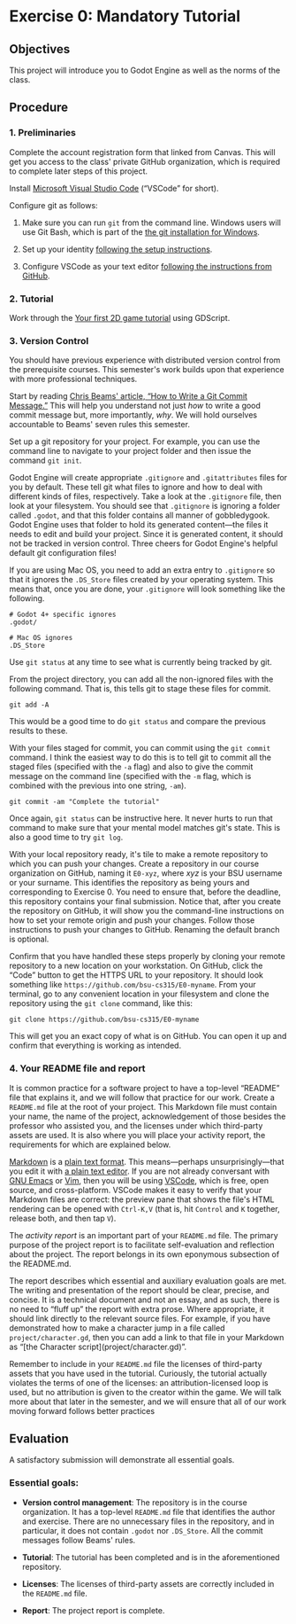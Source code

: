# Exercise 0: Mandatory Tutorial

## Objectives

This project will introduce you to Godot Engine as well as the norms of the class.

## Procedure

### 1. Preliminaries

Complete the account registration form that linked from Canvas.
This will get you access to the class' private GitHub organization,
which is required to complete later steps of this project.

Install [Microsoft Visual Studio Code](https://code.visualstudio.com/download) (&ldquo;VSCode&rdquo; for short).

Configure git as follows:
1. Make sure you can run `git` from the command line. Windows users will use Git Bash, which is
part of the [the git installation for Windows](https://www.git-scm.com/download/win).

1. Set up your identity [following the setup instructions](https://git-scm.com/book/en/v2/Getting-Started-First-Time-Git-Setup).

1. Configure VSCode as your text editor [following the instructions from GitHub](https://docs.github.com/en/get-started/getting-started-with-git/associating-text-editors-with-git).


### 2. Tutorial
Work through the [Your first 2D game tutorial](https://docs.godotengine.org/en/stable/getting_started/first_2d_game/index.html) using GDScript.

### 3. Version Control

You should have previous experience with distributed version control from the prerequisite courses.
This semester's work builds upon that experience
with more professional techniques.

Start by reading [Chris Beams' article, &ldquo;How to Write a Git Commit
Message.&rdquo;](https://cbea.ms/git-commit/) This will help you understand not
just _how_ to write a good commit message but, more importantly, _why_. We will
hold ourselves accountable to Beams' seven rules this semester.


Set up a git repository for your project. For example, you can use the command line to navigate to your project folder and then issue the command `git init`.

Godot Engine will create appropriate `.gitignore` and `.gitattributes` files for you by default.
These tell git what files to ignore and how to deal with different kinds of files, respectively.
Take a look at the `.gitignore` file, then look at your filesystem.
You should see that `.gitignore` is ignoring a folder called `.godot`, and that this folder
contains all manner of gobbledygook.
Godot Engine uses that folder to hold its generated
content&mdash;the files it needs to edit and build your project. Since it is generated
content, it should not be tracked in version control. Three cheers for Godot Engine's
helpful default git configuration files!

If you are using Mac OS, you need to add an extra entry to `.gitignore` so that it ignores the `.DS_Store` files created by your operating system.
This means that, once you are done, your `.gitignore` will look something like the following.

```
# Godot 4+ specific ignores
.godot/

# Mac OS ignores
.DS_Store
```

Use `git status` at any time to see what is currently being tracked by git.

From the project directory, you can add all the non-ignored files with the following command.
That is, this tells git to stage these files for commit.
```
git add -A
```
This would be a good time to do `git status` and compare the previous results to these.

With your files staged for commit, you can commit using the `git commit` command. I think the easiest way to
do this is to tell git to commit all the staged files (specified with the `-a` flag) and also to give the commit message
on the command line (specified with the `-m` flag, which is combined with the previous into one string, `-am`).
```
git commit -am "Complete the tutorial"
```
Once again, `git status` can be instructive here. It never hurts to run that command to make sure
that your mental model matches git's state. This is also a good time to try `git log`.

With your local repository ready, it's tile to make a remote repository to which you can push your changes.
Create a repository in our course organization on GitHub, naming it `E0-xyz`, where _xyz_ is your BSU username or your surname. This identifies the repository as being yours and corresponding to Exercise 0. You need to ensure that, before the deadline, this repository contains your final submission. Notice that, after you create the repository on GitHub, it will show you the command-line instructions on how to set your remote origin and push your changes. Follow those instructions to push your changes to GitHub. Renaming the default branch is optional.

Confirm that you have handled these steps properly by cloning your remote repository to a new location on your workstation.
On GitHub, click the &ldquo;Code&rdquo; button to get the HTTPS URL to your repository. It should look something like
`https://github.com/bsu-cs315/E0-myname`.
From your terminal, go to any convenient location in your filesystem and clone the repository using the `git clone` command, like this:
```
git clone https://github.com/bsu-cs315/E0-myname
```
This will get you an exact copy of what is on GitHub. You can open it up and confirm that everything is working as intended.

### 4. Your README file and report

It is common practice for a software project to have a top-level
&ldquo;README&rdquo; file that explains it, and we will follow that practice for
our work. Create a `README.md` file at the root of your project. This Markdown
file must contain your name, the name of the project, acknowledgement of those
besides the professor who assisted you, and the licenses under which third-party
assets are used. It is also where you will place your activity report, the
requirements for which are explained below.

[Markdown](https://en.wikipedia.org/wiki/Markdown) is a [plain text
format](https://en.wikipedia.org/wiki/Plain_text). This means—perhaps
unsurprisingly—that you edit it with [a plain text
editor](https://en.wikipedia.org/wiki/Text_editor). If you are not already
conversant with [GNU Emacs](https://www.gnu.org/software/emacs/) or
[Vim](https://www.vim.org/), then you will be using
[VSCode](https://code.visualstudio.com/), which is free, open source, and
cross-platform. VSCode makes it easy to verify that your Markdown files are
correct: the preview pane that shows the file's HTML rendering can be opened
with `Ctrl-K,V` (that is, hit `Control` and `K` together, release both, and then tap
`V`).

The _activity report_ is an important part of your `README.md` file. The primary
purpose of the project report is to facilitate self-evaluation and reflection
about the project. The report belongs in its own eponymous subsection of the
README.md.

The report describes which essential and auxiliary evaluation goals are met. The
writing and presentation of the report should be clear, precise, and concise. It
is a technical document and not an essay, and as such, there is no need to
&ldquo;fluff up&rdquo; the report with extra prose. Where appropriate, it should
link directly to the relevant source files. For example, if you have
demonstrated how to make a character jump in a file called
`project/character.gd`, then you can add a link to that file in your Markdown as
&ldquo;\[the Character script\](project/character.gd)&rdquo;.

Remember to include in your `README.md` file the licenses of
third-party assets that you have used in the tutorial. Curiously, the tutorial
actually violates the terms of one of the licenses: an attribution-licensed loop
is used, but no attribution is given to the creator within the game. We will
talk more about that later in the semester, and we will ensure that all of our
work moving forward follows better practices


## Evaluation

A satisfactory submission will demonstrate all essential goals.

### Essential goals:

- **Version control management**: The repository is in the course organization. It has a top-level `README.md` file that identifies the author and exercise. There are no unnecessary files in the repository, and in particular, it does not contain `.godot` nor `.DS_Store`. All the commit messages follow Beams' rules.

- **Tutorial**: The tutorial has been completed and is in the aforementioned repository.

- **Licenses**: The licenses of third-party assets are correctly included in the `README.md` file.

- **Report**: The project report is complete.